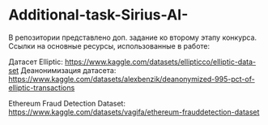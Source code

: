 # Additional-task-Sirius-AI-

В репозитории представлено доп. задание ко второму этапу конкурса. Ссылки на основные ресурсы, использованные в работе:

Датасет Elliptic:
https://www.kaggle.com/datasets/ellipticco/elliptic-data-set
Деанонимизация датасета:
https://www.kaggle.com/datasets/alexbenzik/deanonymized-995-pct-of-elliptic-transactions

Ethereum Fraud Detection Dataset:
https://www.kaggle.com/datasets/vagifa/ethereum-frauddetection-dataset
